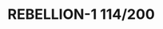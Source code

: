 # REBELLION-1                                                                                                           114/200
